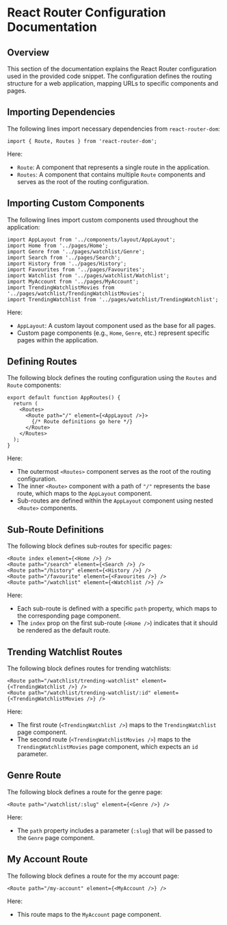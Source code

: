 **React Router Configuration Documentation**
==============================================

**Overview**
------------

This section of the documentation explains the React Router configuration used in the provided code snippet. The configuration defines the routing structure for a web application, mapping URLs to specific components and pages.

**Importing Dependencies**
-------------------------

The following lines import necessary dependencies from `react-router-dom`:
```
import { Route, Routes } from 'react-router-dom';
```
Here:

*   `Route`: A component that represents a single route in the application.
*   `Routes`: A component that contains multiple `Route` components and serves as the root of the routing configuration.

**Importing Custom Components**
------------------------------

The following lines import custom components used throughout the application:
```
import AppLayout from '../components/layout/AppLayout';
import Home from '../pages/Home';
import Genre from '../pages/watchlist/Genre';
import Search from '../pages/Search';
import History from '../pages/History';
import Favourites from '../pages/Favourites';
import Watchlist from '../pages/watchlist/Watchlist';
import MyAccount from '../pages/MyAccount';
import TrendingWatchlistMovies from '../pages/watchlist/TrendingWatchlistMovies';
import TrendingWatchlist from '../pages/watchlist/TrendingWatchlist';
```
Here:

*   `AppLayout`: A custom layout component used as the base for all pages.
*   Custom page components (e.g., `Home`, `Genre`, etc.) represent specific pages within the application.

**Defining Routes**
-----------------

The following block defines the routing configuration using the `Routes` and `Route` components:
```
export default function AppRoutes() {
  return (
    <Routes>
      <Route path="/" element={<AppLayout />}>
        {/* Route definitions go here */}
      </Route>
    </Routes>
  );
}
```
Here:

*   The outermost `<Routes>` component serves as the root of the routing configuration.
*   The inner `<Route>` component with a path of `"/"` represents the base route, which maps to the `AppLayout` component.
*   Sub-routes are defined within the `AppLayout` component using nested `<Route>` components.

**Sub-Route Definitions**
------------------------

The following block defines sub-routes for specific pages:
```
<Route index element={<Home />} />
<Route path="/search" element={<Search />} />
<Route path="/history" element={<History />} />
<Route path="/favourite" element={<Favourites />} />
<Route path="/watchlist" element={<Watchlist />} />
```
Here:

*   Each sub-route is defined with a specific `path` property, which maps to the corresponding page component.
*   The `index` prop on the first sub-route (`<Home />`) indicates that it should be rendered as the default route.

**Trending Watchlist Routes**
---------------------------

The following block defines routes for trending watchlists:
```
<Route path="/watchlist/trending-watchlist" element={<TrendingWatchlist />} />
<Route path="/watchlist/trending-watchlist/:id" element={<TrendingWatchlistMovies />} />
```
Here:

*   The first route (`<TrendingWatchlist />`) maps to the `TrendingWatchlist` page component.
*   The second route (`<TrendingWatchlistMovies />`) maps to the `TrendingWatchlistMovies` page component, which expects an `id` parameter.

**Genre Route**
-------------

The following block defines a route for the genre page:
```
<Route path="/watchlist/:slug" element={<Genre />} />
```
Here:

*   The `path` property includes a parameter (`:slug`) that will be passed to the `Genre` page component.

**My Account Route**
------------------

The following block defines a route for the my account page:
```
<Route path="/my-account" element={<MyAccount />} />
```
Here:

*   This route maps to the `MyAccount` page component.
